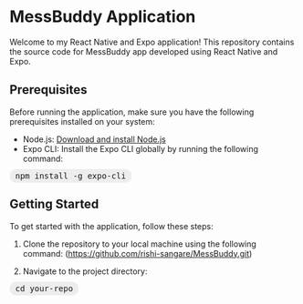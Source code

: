 # MessBuddy Application

Welcome to my React Native and Expo application! This repository contains the source code for MessBuddy app developed using React Native and Expo.

## Prerequisites

Before running the application, make sure you have the following prerequisites installed on your system:

- Node.js: [Download and install Node.js](https://nodejs.org)
- Expo CLI: Install the Expo CLI globally by running the following command:
<kbd style="border-radius: 9999px; padding: 4px 10px; background-color: #EDEDED; font-family: monospace;">
     npm install -g expo-cli
</kbd>


## Getting Started

To get started with the application, follow these steps:

1. Clone the repository to your local machine using the following command:
(https://github.com/rishi-sangare/MessBuddy.git)


2. Navigate to the project directory:
<kbd style="border-radius: 9999px; padding: 4px 10px; background-color: #EDEDED; font-family: monospace;">
     cd your-repo
</kbd>

